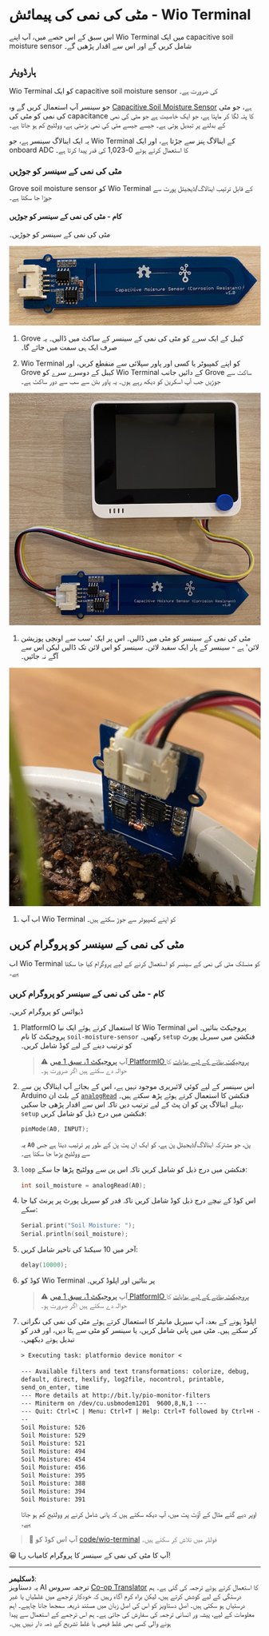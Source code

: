 <!--
CO_OP_TRANSLATOR_METADATA:
{
  "original_hash": "0d55caa8c23d73635b7559102cd17b8a",
  "translation_date": "2025-08-26T22:49:16+00:00",
  "source_file": "2-farm/lessons/2-detect-soil-moisture/wio-terminal-soil-moisture.md",
  "language_code": "ur"
}
-->
# مٹی کی نمی کی پیمائش - Wio Terminal

اس سبق کے اس حصے میں، آپ اپنے Wio Terminal میں ایک capacitive soil moisture sensor شامل کریں گے اور اس سے اقدار پڑھیں گے۔

## ہارڈویئر

Wio Terminal کو ایک capacitive soil moisture sensor کی ضرورت ہے۔

جو سینسر آپ استعمال کریں گے وہ [Capacitive Soil Moisture Sensor](https://www.seeedstudio.com/Grove-Capacitive-Moisture-Sensor-Corrosion-Resistant.html) ہے، جو مٹی کی نمی کو مٹی کی capacitance کا پتہ لگا کر ماپتا ہے، جو ایک خاصیت ہے جو مٹی کی نمی کے بدلنے پر تبدیل ہوتی ہے۔ جیسے جیسے مٹی کی نمی بڑھتی ہے، وولٹیج کم ہو جاتا ہے۔

یہ ایک اینالاگ سینسر ہے، جو Wio Terminal کے اینالاگ پنز سے جڑتا ہے، اور ایک onboard ADC کا استعمال کرتے ہوئے 0-1,023 کی قدر پیدا کرتا ہے۔

### مٹی کی نمی کے سینسر کو جوڑیں

Grove soil moisture sensor کو Wio Terminal کے قابل ترتیب اینالاگ/ڈیجیٹل پورٹ سے جوڑا جا سکتا ہے۔

#### کام - مٹی کی نمی کے سینسر کو جوڑیں

مٹی کی نمی کے سینسر کو جوڑیں۔

![ایک grove soil moisture sensor](../../../../../translated_images/grove-capacitive-soil-moisture-sensor.e7f0776cce30e78be5cc5a07839385fd6718857f31b5bf5ad3d0c73c83b2f0ef.ur.png)

1. Grove کیبل کے ایک سرے کو مٹی کی نمی کے سینسر کے ساکٹ میں ڈالیں۔ یہ صرف ایک ہی سمت میں جائے گا۔

1. Wio Terminal کو اپنے کمپیوٹر یا کسی اور پاور سپلائی سے منقطع کریں، اور Grove کیبل کے دوسرے سرے کو Wio Terminal کے دائیں جانب Grove ساکٹ سے جوڑیں جب آپ اسکرین کو دیکھ رہے ہوں۔ یہ پاور بٹن سے سب سے دور ساکٹ ہے۔

![Grove soil moisture sensor دائیں ساکٹ سے جڑا ہوا](../../../../../translated_images/wio-soil-moisture-sensor.46919b61c3f6cb7497662251b29038ee0e57a4c8b9d071feb996c3b0d7f65aaf.ur.png)

1. مٹی کی نمی کے سینسر کو مٹی میں ڈالیں۔ اس پر ایک 'سب سے اونچی پوزیشن لائن' ہے - سینسر کے پار ایک سفید لائن۔ سینسر کو اس لائن تک ڈالیں لیکن اس سے آگے نہ جائیں۔

![Grove soil moisture sensor مٹی میں](../../../../../translated_images/soil-moisture-sensor-in-soil.bfad91002bda5e960f8c51ee64b02ee59b32c8c717e3515a2c945f33e614e403.ur.png)

1. اب آپ Wio Terminal کو اپنے کمپیوٹر سے جوڑ سکتے ہیں۔

## مٹی کی نمی کے سینسر کو پروگرام کریں

اب Wio Terminal کو منسلک مٹی کی نمی کے سینسر کو استعمال کرنے کے لیے پروگرام کیا جا سکتا ہے۔

### کام - مٹی کی نمی کے سینسر کو پروگرام کریں

ڈیوائس کو پروگرام کریں۔

1. PlatformIO کا استعمال کرتے ہوئے ایک نیا Wio Terminal پروجیکٹ بنائیں۔ اس پروجیکٹ کا نام `soil-moisture-sensor` رکھیں۔ `setup` فنکشن میں سیریل پورٹ کو ترتیب دینے کے لیے کوڈ شامل کریں۔

    > ⚠️ آپ [پروجیکٹ 1، سبق 1 میں PlatformIO پروجیکٹ بنانے کے لیے ہدایات](../../../1-getting-started/lessons/1-introduction-to-iot/wio-terminal.md#create-a-platformio-project) کا حوالہ دے سکتے ہیں اگر ضرورت ہو۔

1. اس سینسر کے لیے کوئی لائبریری موجود نہیں ہے، اس کے بجائے آپ اینالاگ پن سے Arduino کے بلٹ ان [`analogRead`](https://www.arduino.cc/reference/en/language/functions/analog-io/analogread/) فنکشن کا استعمال کرتے ہوئے پڑھ سکتے ہیں۔ پہلے اینالاگ پن کو ان پٹ کے لیے ترتیب دیں تاکہ اس سے اقدار پڑھی جا سکیں، `setup` فنکشن میں درج ذیل کو شامل کریں:

    ```cpp
    pinMode(A0, INPUT);
    ```

    یہ `A0` پن، جو مشترکہ اینالاگ/ڈیجیٹل پن ہے، کو ایک ان پٹ پن کے طور پر ترتیب دیتا ہے جس سے وولٹیج پڑھا جا سکتا ہے۔

1. `loop` فنکشن میں درج ذیل کو شامل کریں تاکہ اس پن سے وولٹیج پڑھا جا سکے:

    ```cpp
    int soil_moisture = analogRead(A0);
    ```

1. اس کوڈ کے نیچے درج ذیل کوڈ شامل کریں تاکہ قدر کو سیریل پورٹ پر پرنٹ کیا جا سکے:

    ```cpp
    Serial.print("Soil Moisture: ");
    Serial.println(soil_moisture);
    ```

1. آخر میں 10 سیکنڈ کی تاخیر شامل کریں:

    ```cpp
    delay(10000);
    ```

1. کوڈ کو Wio Terminal پر بنائیں اور اپلوڈ کریں۔

    > ⚠️ آپ [پروجیکٹ 1، سبق 1 میں PlatformIO پروجیکٹ بنانے کے لیے ہدایات](../../../1-getting-started/lessons/1-introduction-to-iot/wio-terminal.md#write-the-hello-world-app) کا حوالہ دے سکتے ہیں اگر ضرورت ہو۔

1. اپلوڈ ہونے کے بعد، آپ سیریل مانیٹر کا استعمال کرتے ہوئے مٹی کی نمی کی نگرانی کر سکتے ہیں۔ مٹی میں پانی شامل کریں، یا سینسر کو مٹی سے ہٹا دیں، اور قدر کو تبدیل ہوتے دیکھیں۔

    ```output
    > Executing task: platformio device monitor <
    
    --- Available filters and text transformations: colorize, debug, default, direct, hexlify, log2file, nocontrol, printable, send_on_enter, time
    --- More details at http://bit.ly/pio-monitor-filters
    --- Miniterm on /dev/cu.usbmodem1201  9600,8,N,1 ---
    --- Quit: Ctrl+C | Menu: Ctrl+T | Help: Ctrl+T followed by Ctrl+H ---
    Soil Moisture: 526
    Soil Moisture: 529
    Soil Moisture: 521
    Soil Moisture: 494
    Soil Moisture: 454
    Soil Moisture: 456
    Soil Moisture: 395
    Soil Moisture: 388
    Soil Moisture: 394
    Soil Moisture: 391
    ```

    اوپر دیے گئے مثال کے آؤٹ پٹ میں، آپ دیکھ سکتے ہیں کہ پانی شامل کرنے پر وولٹیج کم ہو جاتا ہے۔

> 💁 آپ اس کوڈ کو [code/wio-terminal](../../../../../2-farm/lessons/2-detect-soil-moisture/code/wio-terminal) فولڈر میں تلاش کر سکتے ہیں۔

😀 آپ کا مٹی کی نمی کے سینسر کا پروگرام کامیاب رہا!

---

**ڈسکلیمر**:  
یہ دستاویز AI ترجمہ سروس [Co-op Translator](https://github.com/Azure/co-op-translator) کا استعمال کرتے ہوئے ترجمہ کی گئی ہے۔ ہم درستگی کے لیے کوشش کرتے ہیں، لیکن براہ کرم آگاہ رہیں کہ خودکار ترجمے میں غلطیاں یا غیر درستیاں ہو سکتی ہیں۔ اصل دستاویز کو اس کی اصل زبان میں مستند ذریعہ سمجھا جانا چاہیے۔ اہم معلومات کے لیے، پیشہ ور انسانی ترجمہ کی سفارش کی جاتی ہے۔ ہم اس ترجمے کے استعمال سے پیدا ہونے والی کسی بھی غلط فہمی یا غلط تشریح کے ذمہ دار نہیں ہیں۔